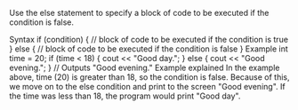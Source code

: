 Use the else statement to specify a block of code to be executed if the condition is false.

Syntax
if (condition) {
  // block of code to be executed if the condition is true
} else {
  // block of code to be executed if the condition is false
}
Example
int time = 20;
if (time < 18) {
  cout << "Good day.";
} else {
  cout << "Good evening.";
}
// Outputs "Good evening."
Example explained
In the example above, time (20) is greater than 18, so the condition is false. Because of this, we move on to the else condition and print to the screen "Good evening". If the time was less than 18, the program would print "Good day".

